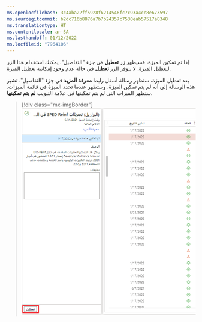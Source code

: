 ```yaml
---
ms.openlocfilehash: 3c4aba22ff5928f6214546fc7c93a4cc8e673597
ms.sourcegitcommit: b2dc716b8876a7b7b24357c7530eab57517a8348
ms.translationtype: HT
ms.contentlocale: ar-SA
ms.lasthandoff: 01/12/2022
ms.locfileid: "7964106"
---
```

إذا تم تمكين الميزة، فسيظهر زر **تعطيل** في جزء "التفاصيل". يمكنك استخدام هذا الزر لتعطيل الميزة. لا يتوفر الزر **تعطيل** في حالة عدم وجود إمكانية تعطيل الميزة. 

بعد تعطيل الميزة، ستظهر رسالة أسفل رابط **معرفة المزيد** في جزء "التفاصيل". تشير هذه الرسالة إلى أنه لم يتم تمكين الميزة، وستظهر عندما تحدد الميزة في قائمة الميزات. ستظهر الميزات التي لم يتم تمكينها في علامة التبويب **لم يتم تمكينها**.

> [!div class="mx-imgBorder"]
> [![لقطة شاشة لعلامة تبويب "الميزات" في مساحة عمل "إدارة الميزات"، تظهر الزر "تعطيل" مميزًا.](../media/feature-disable-ss.png)](../media/feature-disable-ss.png#lightbox)
